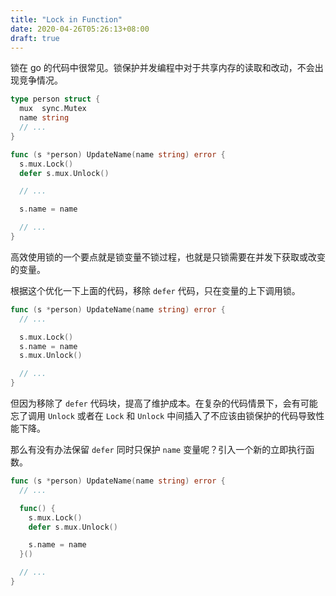 ```yaml
---
title: "Lock in Function"
date: 2020-04-26T05:26:13+08:00
draft: true
---
```


锁在 go 的代码中很常见。锁保护并发编程中对于共享内存的读取和改动，不会出现竞争情况。

```go
type person struct {
  mux  sync.Mutex
  name string 
  // ...
}

func (s *person) UpdateName(name string) error {
  s.mux.Lock()
  defer s.mux.Unlock()

  // ...

  s.name = name

  // ...
}
```

高效使用锁的一个要点就是锁变量不锁过程，也就是只锁需要在并发下获取或改变的变量。

根据这个优化一下上面的代码，移除 `defer` 代码，只在变量的上下调用锁。

```go
func (s *person) UpdateName(name string) error {
  // ...

  s.mux.Lock()
  s.name = name
  s.mux.Unlock()

  // ...
}
```

但因为移除了 `defer` 代码块，提高了维护成本。在复杂的代码情景下，会有可能忘了调用 `Unlock` 或者在 `Lock` 和 `Unlock` 中间插入了不应该由锁保护的代码导致性能下降。

那么有没有办法保留 `defer` 同时只保护 `name` 变量呢？引入一个新的立即执行函数。
```go
func (s *person) UpdateName(name string) error {
  // ...

  func() {
    s.mux.Lock()
    defer s.mux.Unlock()

    s.name = name
  }()

  // ...
}
```

